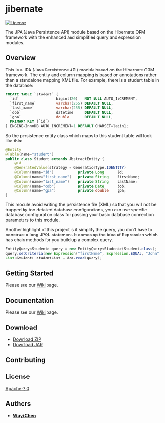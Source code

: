 # jibernate
[![License](https://img.shields.io/badge/License-Apache%202.0-green.svg)](https://opensource.org/licenses/Apache-2.0) 

The JPA (Java Persistence API) module based on the Hibernate ORM framework with the enhanced and simplified query and expression modules.

## Overview
This is a JPA (Java Persistence API) module based on the Hibernate ORM framework. The entity and column mapping is based on annotations rather than a standalone mapping XML file. For example, there is a student table in the database:
```sql
CREATE TABLE `student` (
  `id`                 bigint(20)   NOT NULL AUTO_INCREMENT,
  `first_name`         varchar(255) DEFAULT NULL,
  `last_name`          varchar(255) DEFAULT NULL,
  `dob`                datetime     DEFAULT NULL,
  `gpa`                double       DEFAULT NULL,
  PRIMARY KEY (`id`)
) ENGINE=InnoDB AUTO_INCREMENT=1 DEFAULT CHARSET=latin1;
```

So the persistence entity class which maps to this student table will look like this:
```java
@Entity
@Table(name="student")
public class Student extends AbstractEntity {
    @Id
    @GeneratedValue(strategy = GenerationType.IDENTITY)
    @Column(name="id")           private Long      id;
    @Column(name="first_name")   private String    firstName;
    @Column(name="last_name")    private String    lastName;
    @Column(name="dob")          private Date      dob;
    @Column(name="gpa")          private double    gpa;
}
```

This module avoid writing the persistence file (XML) so that you will not be trapped by too detailed database configurations, you can use specific database configuration class for passing your basic database connection parameters to this module.

Another highlight of this project is it simplify the query, you don’t have to construct a long JPQL statement. It comes up the idea of Expression which has chain methods for you build up a complex query.
```java
EntityQuery<Student> query = new EntityQuery<Student>(Student.class);
query.setCriteria(new Expression("firstName", Expression.EQUAL, "John"));
List<Student> studentList = dao.read(query);
```

## Getting Started
Please see our [Wiki](https://github.com/wuyichen24/jibernate/wiki/Getting-Started) page.

## Documentation
Please see our [Wiki](https://github.com/wuyichen24/jibernate/wiki) page.

## Download
- [Download ZIP](https://github.com/wuyichen24/jibernate/archive/master.zip)
- [Download JAR](https://github.com/wuyichen24/jibernate/releases/download/v1.0/jibernate-1.0.jar)

## Contributing

## License
[Apache-2.0](https://opensource.org/licenses/Apache-2.0)

## Authors
- **[Wuyi Chen](https://www.linkedin.com/in/wuyichen24/)**
